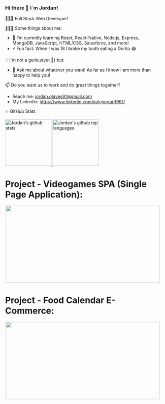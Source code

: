 ### Hi there 👋 I´m Jordan!

👨🏻‍💻 Full Stack Web Developer!

👨🏻‍💻 Some things about me:
- 🌱 I’m currently learning React, React-Native, Node.js, Express, MongoDB, JavaScript, HTML/CSS, Salesforce, and more! 
- ⚡ Fun fact: When I was 18 I broke my tooth eating a Dorito 😂

💡 I´m not a genius(yet 👀) but:
- 💬 Ask me about whatever you want! As far as I know I am more than happy to help you!

📫 Do you want us to work and do great things together?
- Reach me: jordan.olaves91@gmail.com
- My LinkedIn: https://www.linkedin.com/in/jojordan1991/

✨ GitHub Stats
<br>
<br>
<a href="https://github.com/jojo-rdan">
  <img height="150em" src="https://github-readme-stats.vercel.app/api?username=jojo-rdan&show_icons=true&theme=merko&count_private=true" alt="Jordan's github stats" />
  <img height="150em" src="https://github-readme-stats.vercel.app/api/top-langs/?username=jojo-rdan&theme=merko&layout=compact" alt="Jordan's github top languages" />
</a>
# Project - Videogames SPA (Single Page Application):
<p align="center">
<a href="https://github.com/jojo-rdan/PIVG">
  <img height="250em" width="500em" src="https://user-images.githubusercontent.com/69560827/131178009-07feac14-71fc-4182-b08e-c78558544c90.PNG"/>
</a>
</p>

# Project - Food Calendar E-Commerce:
<p align="center">
<a href="https://github.com/jojo-rdan/PG-FoodCalendar">
  <img height="250em" width="500em" src="https://user-images.githubusercontent.com/69560827/136665146-01e3be47-c7a4-4ca4-9e45-1579db09bb96.PNG"/>
</a>
</p>
